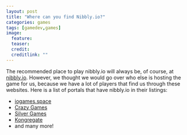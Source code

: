 ```yaml
---
layout: post
title: "Where can you find Nibbly.io?"
categories: games
tags: [gamedev,games]
image:
  feature:
  teaser:
  credit:
  creditlink: ""
---
```


The recommended place to play nibbly.io will always be, of course, at [nibbly.io](http://nibbly.io). However, we thought we would go over who else is hosting the game for us, because we have a lot of players that find us through these websites. Here is a list of portals that have nibbly.io in their listings:

- [iogames.space](http://iogames.space)
- [Crazy Games](https://www.crazygames.com/)
- [Silver Games](http://www.silvergames.com/)
- [Kongregate](http://www.kongregate.com/)
- and many more!